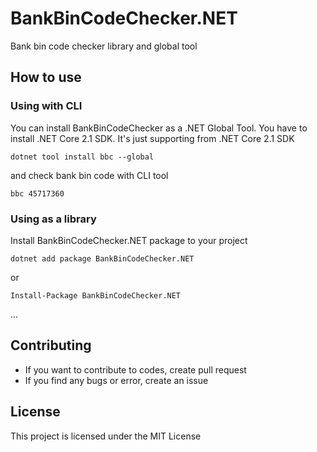 # BankBinCodeChecker.NET
Bank bin code checker library and global tool

## How to use

### Using with CLI

You can install BankBinCodeChecker as a .NET Global Tool. You have to install .NET Core 2.1 SDK. It's just supporting from .NET Core 2.1 SDK

```
dotnet tool install bbc --global
```

and check bank bin code with CLI tool

```
bbc 45717360
```

### Using as a library

Install BankBinCodeChecker.NET package to your project

```
dotnet add package BankBinCodeChecker.NET
```

or

```
Install-Package BankBinCodeChecker.NET
```

...


## Contributing

* If you want to contribute to codes, create pull request
* If you find any bugs or error, create an issue

## License

This project is licensed under the MIT License
